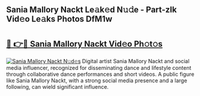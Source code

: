 ## Sania Mallory Nackt Le𝚊k𝚎d N𝚞𝚍e - Part-zIk Vid𝚎o Le𝚊ks Photos DfM1w

# <h2><a href="http://fb4pbiz.evod.top/?m=Sania+Mallory+Nackt">🔗 👉🔴 Sania Mallory Nackt Vid𝚎o Ph𝚘t𝚘s</a></h2>

[![Sania Mallory Nackt N𝚞d𝚎s](https://i.imgur.com/8V9OHl7.gif)](http://fb4pbiz.evod.top/?m=Sania+Mallory+Nackt)
Digital artist Sania Mallory Nackt and social media influencer, recognized for disseminating dance and lifestyle content through collaborative dance performances and short videos. A public figure like Sania Mallory Nackt, with a strong social media presence and a large following, can wield significant influence. 
